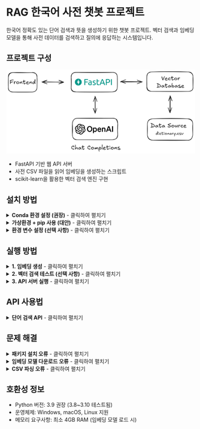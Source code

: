 # RAG 한국어 사전 챗봇 프로젝트

한국어 정확도 있는 단어 검색과 뜻을 생성하기 위한 챗봇 프로젝트.
벡터 검색과 임베딩 모델을 통해 사전 데이터를 검색하고 질의에 응답하는 시스템입니다.

## 프로젝트 구성
![이미지 설명](./Architecture.png)

- FastAPI 기반 웹 API 서버
- 사전 CSV 파일을 읽어 임베딩을 생성하는 스크립트
- scikit-learn을 활용한 벡터 검색 엔진 구현

## 설치 방법

<details>
<summary><b>Conda 환경 설정 (권장)</b> - 클릭하여 펼치기</summary>

Conda를 사용하면 의존성 문제를 쉽게 해결할 수 있습니다:

```bash
# Miniconda 설치: https://docs.conda.io/en/latest/miniconda.html

# 새 conda 환경 생성 (Python 3.9 사용)
conda create -n dictenv python=3.9

# 환경 활성화
conda activate dictenv

# 필수 패키지 설치
conda install -c conda-forge numpy==1.22.4 pandas==1.4.3 scikit-learn==1.1.2
conda install -c conda-forge tqdm

# 나머지 패키지 pip로 설치
pip install fastapi==0.95.2 uvicorn==0.22.0 python-dotenv==1.0.0
pip install openai==1.3.0 sentence-transformers==2.2.2
```
</details>

<details>
<summary><b>가상환경 + pip 사용 (대안)</b> - 클릭하여 펼치기</summary>

Python 3.9를 사용하는 경우:

```bash
# Python 3.9 설치: https://www.python.org/downloads/release/python-3913/

# 가상환경 생성
python -m venv venv

# 가상환경 활성화
# Windows:
venv\Scripts\activate
# macOS/Linux:
# source venv/bin/activate

# 안정적인 버전의 패키지 설치
pip install fastapi==0.95.2 uvicorn==0.22.0
pip install numpy==1.22.4 pandas==1.4.3
pip install scikit-learn==1.1.2 sentence-transformers==2.2.2
pip install python-dotenv==1.0.0 openai==1.3.0 tqdm==4.66.1
```
</details>

<details>
<summary><b>환경 변수 설정 (선택 사항)</b> - 클릭하여 펼치기</summary>

OpenAI API를 사용하려면 `.env` 파일을 생성하고 다음 내용을 추가하세요:

```
OPENAI_API_KEY=your_api_key_here
```

API 키가 없어도 기본 검색 기능은 작동합니다.
</details>

## 실행 방법

<details>
<summary><b>1. 임베딩 생성</b> - 클릭하여 펼치기</summary>

```bash
python generate_embeddings.py --input dictionary.csv --output dictionary_with_embeddings.csv
```

옵션:
- `--input`: 원본 사전 CSV 파일 경로 (기본값: dictionary.csv)
- `--output`: 임베딩이 추가된 CSV 파일 저장 경로 (기본값: dictionary_with_embeddings.csv)
- `--model`: 사용할 SentenceTransformer 모델 (기본값: distiluse-base-multilingual-cased-v1)
- `--batch_size`: 배치 처리 크기 (기본값: 32)
</details>

<details>
<summary><b>2. 벡터 검색 테스트 (선택 사항)</b> - 클릭하여 펼치기</summary>

```bash
python sklearn_vector_search.py --csv dictionary_with_embeddings.csv --query "인공지능"
```

옵션:
- `--csv`: 임베딩이 포함된 CSV 파일 경로
- `--query`: 테스트할 검색어
- `--top-k`: 반환할 검색 결과 수 (기본값: 5)
</details>

<details>
<summary><b>3. API 서버 실행</b> - 클릭하여 펼치기</summary>

```bash
python app.py
```

서버가 시작되면 `http://localhost:8000/docs`에서 API 문서를 확인할 수 있습니다.
</details>

## API 사용법

<details>
<summary><b>단어 검색 API</b> - 클릭하여 펼치기</summary>

**엔드포인트:** `POST /api/query`

**요청 예시:**
```json
{
  "query": "인공지능",
  "top_k": 5,
  "use_rag": true
}
```

**응답 예시:**
```json
{
  "answer": "인공지능은 컴퓨터 과학의 한 분야로, 인간의 학습능력과 추론능력, 지각능력, 자연언어의 이해능력 등을 컴퓨터 프로그램으로 구현한 기술입니다.",
  "sources": [
    {
      "target_code": 42,
      "word": "인공지능",
      "cats": "컴퓨터과학/AI",
      "pos": "명사",
      "definition": "인간의 학습능력과 추론능력, 지각능력, 자연언어의 이해능력 등을 컴퓨터 프로그램으로 구현한 기술",
      "relevance": 0.92
    },
    // 추가 검색 결과...
  ]
}
```
</details>

## 문제 해결

<details>
<summary><b>패키지 설치 오류</b> - 클릭하여 펼치기</summary>

컴파일 오류가 발생하는 경우:
- Conda 환경 사용 (권장)
- 사전 컴파일된 wheel 패키지 사용: `pip install --only-binary=:all: <패키지명>`
</details>

<details>
<summary><b>임베딩 모델 다운로드 오류</b> - 클릭하여 펼치기</summary>

임베딩 모델 다운로드 중 오류가 발생하면:
- 인터넷 연결 확인
- 방화벽/VPN 설정 확인
- 다른 모델 시도: `--model all-MiniLM-L6-v2`
</details>

<details>
<summary><b>CSV 파싱 오류</b> - 클릭하여 펼치기</summary>

CSV 파일 읽기에 문제가 있으면:
```python
df = pd.read_csv("dictionary.csv", encoding='utf-8', engine='python', error_bad_lines=False)
```
</details>

## 호환성 정보

- Python 버전: 3.9 권장 (3.8~3.10 테스트됨)
- 운영체제: Windows, macOS, Linux 지원
- 메모리 요구사항: 최소 4GB RAM (임베딩 모델 로드 시)

